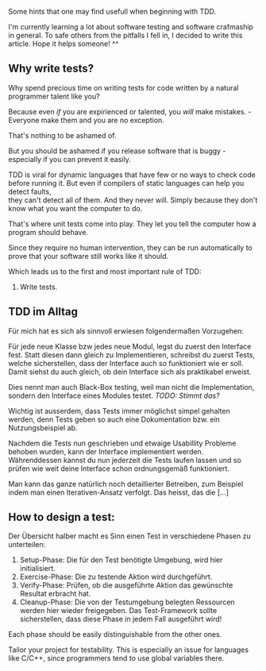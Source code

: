 <!--
.. title: Thoughts on writing software tests
.. slug: thoughts-on-writing-software-tests
.. date: 05/30/2014 08:36:47 PM UTC+02:00
.. tags: testing,programming
.. link: 
.. description: Some hints that one may find usefull when beginning with TDD.
.. type: text
-->

Some hints that one may find usefull when beginning with TDD.

I'm currently learning a lot about software testing and software crafmaship
in general. To safe others from the pitfalls I fell in, I decided
to write this article. Hope it helps someone! ^^


## Why write tests?

Why spend precious time on writing tests
for code written by a natural programmer talent like you?

Because even *if* you are expirienced or talented,
you *will* make mistakes. - Everyone make them and you are no exception.

That's nothing to be ashamed of.

But you should be ashamed if you release software that is buggy -
especially if you can prevent it easily.

TDD is viral for dynamic languages that have few or no ways to check code before running it.
But even if compilers of static languages can help you detect faults,  
they can't detect all of them.
And they never will.
Simply because they don't know what you want the computer to do.

That's where unit tests come into play.
They let you tell the computer how a program should behave.

Since they require no human intervention,
they can be run automatically to prove that your software still works like it should.

Which leads us to the first and most important rule of TDD:
1. Write tests.


## TDD im Alltag

Für mich hat es sich als sinnvoll erwiesen folgendermaßen Vorzugehen:

Für jede neue Klasse bzw jedes neue Modul, legst du zuerst den Interface
fest. Statt diesen dann gleich zu Implementieren, schreibst du zuerst
Tests, welche sicherstellen, dass der Interface auch so funktioniert
wie er soll. Damit siehst du auch gleich, ob dein Interface sich
als praktikabel erweist.

Dies nennt man auch Black-Box testing, weil man nicht die Implementation,
sondern den Interface eines Modules testet.
*TODO: Stimmt das?*

Wichtig ist ausserdem, dass Tests immer möglichst simpel gehalten werden,
denn Tests geben so auch eine Dokumentation bzw. ein Nutzungsbeispiel ab.

Nachdem die Tests nun geschrieben und etwaige Usabillity Probleme behoben
wurden, kann der Interface implementiert werden.
Währenddessen kannst du nun jederzeit die Tests laufen lassen und so
prüfen wie weit deine Interface schon ordnungsgemäß funktioniert.

Man kann das ganze natürlich noch detaillierter Betreiben,
zum Beispiel indem man einen Iterativen-Ansatz verfolgt.
Das heisst, das die [...]


## How to design a test:

Der Übersicht halber macht es Sinn einen Test in verschiedene Phasen
zu unterteilen:

1. Setup-Phase:
   Die für den Test benötigte Umgebung, wird hier initialisiert.
2. Exercise-Phase:
   Die zu testende Aktion wird durchgeführt.
3. Verify-Phase:
   Prüfen, ob die ausgeführte Aktion das gewünschte Resultat erbracht hat.
4. Cleanup-Phase:
   Die von der Testumgebung belegten Ressourcen werden hier wieder
   freigegeben. Das Test-Framework sollte sicherstellen, dass diese Phase
   in jedem Fall ausgeführt wird!

Each phase should be easily distinguishable from the other ones.

Tailor your project for testability.
This is especially an issue for languages like C/C++,
since programmers tend to use global variables there.

